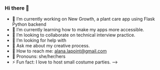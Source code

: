 ### Hi there 👋

- 🌱 I’m currently working on New Growth, a plant care app using Flask Python backend 
- 🧠 I’m currently learning how to make my apps more accessible.
- 🙌 I’m looking to collaborate on technical interview practice. 
- 🙏 I’m looking for help with 
- 🎨 Ask me about my creative process.
- 💌 How to reach me: alana.lapoint@gmail.com
- 🌈 Pronouns: she/her/hers
- ⚡ Fun fact: I love to host small costume parties.
-->
